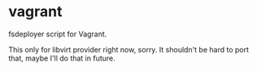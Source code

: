 # vagrant
fsdeployer script for Vagrant.

This only for libvirt provider right now, sorry.
It shouldn't be hard to port that, maybe I'll do that in future.
